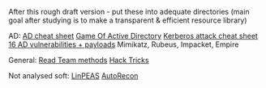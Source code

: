 After this rough draft version - put these into adequate directories
(main goal after studying is to make a transparent & efficient resource library)

AD:
[AD cheat sheet](https://github.com/S1ckB0y1337/Active-Directory-Exploitation-Cheat-Sheet)
[Game Of Active Directory](https://github.com/Orange-Cyberdefense/GOAD)
[Kerberos attack cheat sheet](https://gist.github.com/TarlogicSecurity/2f221924fef8c14a1d8e29f3cb5c5c4a)
[16 AD vulnerabilities + payloads](https://www.infosecmatter.com/top-16-active-directory-vulnerabilities/)
Mimikatz, Rubeus, Impacket, Empire

General:
[Read Team methods](https://www.ired.team/offensive-security/privilege-escalation/t1134-access-token-manipulation)
[Hack Tricks](https://book.hacktricks.xyz/welcome/readme)

Not analysed soft:
[LinPEAS](https://github.com/carlospolop/PEASS-ng/tree/master/linPEAS)
[AutoRecon](https://github.com/Tib3rius/AutoRecon)
